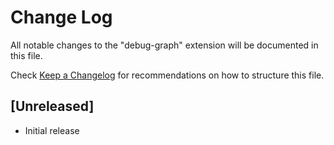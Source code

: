 # Change Log

All notable changes to the "debug-graph" extension will be documented in this file.

Check [Keep a Changelog](http://keepachangelog.com/) for recommendations on how to structure this file.

## [Unreleased]

- Initial release